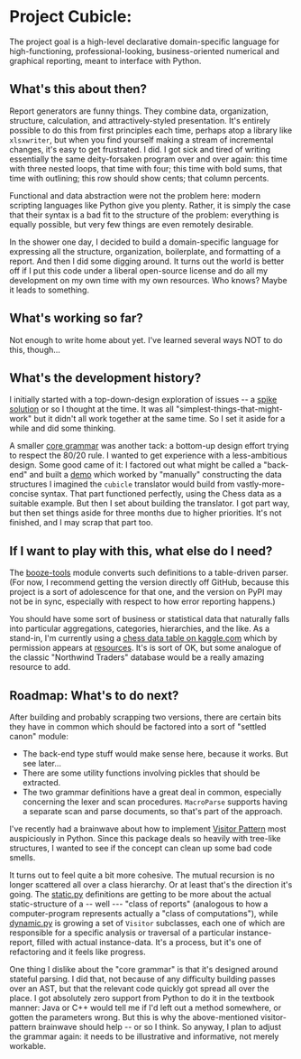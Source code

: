 # Project Cubicle:
The project goal is a high-level declarative domain-specific language for high-functioning, professional-looking,
business-oriented numerical and graphical reporting, meant to interface with Python.

## What's this about then?
Report generators are funny things. They combine data, organization, structure, calculation, and
attractively-styled presentation. It's entirely possible to do this from first principles each time,
perhaps atop a library like `xlsxwriter`, but when you find yourself making a stream of incremental
changes, it's easy to get frustrated. I did. I got sick and tired of writing essentially the same
deity-forsaken program over and over again: this time with three nested loops, that time with four;
this time with bold sums, that time with outlining; this row should show cents; that column percents. 

Functional and data abstraction were not the problem here: modern scripting languages like Python
give you plenty. Rather, it is simply the case that their syntax is a bad fit to the structure of
the problem: everything is equally possible, but very few things are even remotely desirable.

In the shower one day, I decided to build a domain-specific language for expressing all the structure,
organization, boilerplate, and formatting of a report. And then I did some digging around.
It turns out the world is better off if I put this code under a liberal open-source license
and do all my development on my own time with my own resources. Who knows? Maybe it leads to something.

## What's working so far?

Not enough to write home about yet. I've learned several ways NOT to do this, though...

## What's the development history?

I initially started with a top-down-design exploration of issues -- a [spike solution](src/spike_solution)
or so I thought at the time. It was all "simplest-things-that-might-work" but it
didn't all work together at the same time. So I set it aside for a while and did some thinking.

A smaller [core grammar](src/cubicle/core_grammar.md) was another tack: a
bottom-up design effort trying to respect the 80/20 rule. I wanted to get
experience with a less-ambitious design. Some good came of it:
I factored out what might be called a "back-end" and built a [demo](examples/backend.py)
which worked by "manually" constructing the data structures I imagined the
`cubicle` translator would build from vastly-more-concise syntax. That part
functioned perfectly, using the Chess data as a suitable example. But then
I set about building the translator. I got part way, but then set things aside
for three months due to higher priorities. It's not finished, and I may scrap that part too.

## If I want to play with this, what else do I need?

The [booze-tools](https://github.com/kjosib/booze-tools) module converts such definitions
to a table-driven parser. (For now, I recommend getting the version directly off GitHub,
because this project is a sort of adolescence for that one, and the version on PyPI may
not be in sync, especially with respect to how error reporting happens.)

You should have some sort of business or statistical data that naturally falls
into particular aggregations, categories, hierarchies, and the like. As a stand-in,
I'm currently using a [chess data table on kaggle.com](https://www.kaggle.com/datasnaek/chess)
which by permission appears at [resources](resources). It's is sort of OK, but some
analogue of the classic "Northwind Traders" database would be a really amazing
resource to add.

## Roadmap: What's to do next?

After building and probably scrapping two versions, there are certain bits they
have in common which should be factored into a sort of "settled canon" module:

* The back-end type stuff would make sense here, because it works. But see later...
* There are some utility functions involving pickles that should be extracted.
* The two grammar definitions have a great deal in common, especially concerning
the lexer and scan procedures. `MacroParse` supports having a separate scan and
parse documents, so that's part of the approach.

I've recently had a brainwave about how to implement [Visitor Pattern](https://en.wikipedia.org/wiki/Visitor_pattern)
most auspiciously in Python. Since this package deals so heavily with tree-like
structures, I wanted to see if the concept can clean up some bad code smells.

It turns out to feel quite a bit more cohesive. The mutual recursion is no longer
scattered all over a class hierarchy. Or at least that's the direction it's going.
The [static.py](src/cubicle/static.py) definitions are getting to be more about
the actual static-structure of a -- well --- "class of reports" (analogous to
how a computer-program represents actually a "class of computations"), while
[dynamic.py](src/cubicle/dynamic.py) is growing a set of `Visitor` subclasses,
each one of which are responsible for a specific analysis or traversal of
a particular instance-report, filled with actual instance-data.
It's a process, but it's one of refactoring and it feels like progress.

One thing I dislike about the "core grammar" is that it's designed around
stateful parsing. I did that, not because of any difficulty building passes
over an AST, but that the relevant code quickly got spread all over the place.
I got absolutely zero support from Python to do it in the textbook manner:
Java or C++ would tell me if I'd left out a method somewhere, or gotten the
parameters wrong. But this is why the above-mentioned visitor-pattern brainwave
should help -- or so I think. So anyway, I plan to adjust the grammar again:
it needs to be illustrative and informative, not merely workable.